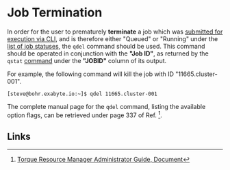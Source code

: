 # Job Termination

In order for the user to prematurely **terminate** a job which was [submitted for execution via CLI](../overview.md), and is therefore either "Queued" or "Running" under the [list of job statuses](check-status.md), the `qdel` command should be used. This command should be operated in conjunction with the **"Job ID"**, as returned by the `qstat` [command](check-status.md) under the **"JOBID"** column of its output. 

For example, the following command will kill the job with ID "11665.cluster-001".

```
[steve@bohr.exabyte.io:~]$ qdel 11665.cluster-001
```

The complete manual page for the `qdel` command, listing the available option flags, can be retrieved under page 337 of Ref. [^1].

## Links

[^1]: [Torque Resource Manager Administrator Guide, Document](http://docs.adaptivecomputing.com/torque/6-1-2/adminGuide/torqueAdminGuide-6.1.2.pdf)

